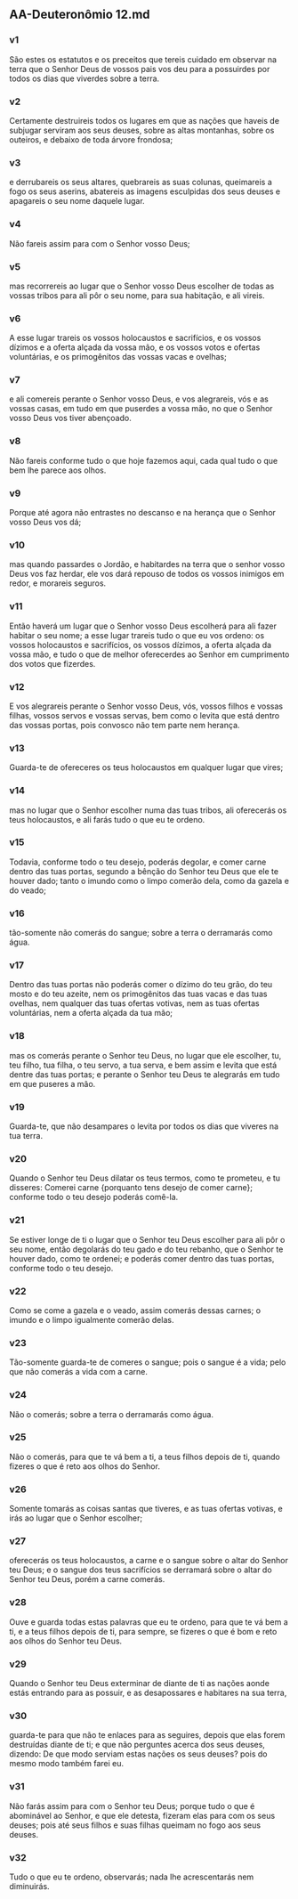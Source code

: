## AA-Deuteronômio 12.md
### v1
 São estes os estatutos e os preceitos que tereis cuidado em observar na terra que o Senhor Deus de vossos pais vos deu para a possuirdes por todos os dias que viverdes sobre a terra.
### v2
 Certamente destruireis todos os lugares em que as nações que haveis de subjugar serviram aos seus deuses, sobre as altas montanhas, sobre os outeiros, e debaixo de toda árvore frondosa;
### v3
 e derrubareis os seus altares, quebrareis as suas colunas, queimareis a fogo os seus aserins, abatereis as imagens esculpidas dos seus deuses e apagareis o seu nome daquele lugar.
### v4
 Não fareis assim para com o Senhor vosso Deus;
### v5
 mas recorrereis ao lugar que o Senhor vosso Deus escolher de todas as vossas tribos para ali pôr o seu nome, para sua habitação, e ali vireis.
### v6
 A esse lugar trareis os vossos holocaustos e sacrifícios, e os vossos dízimos e a oferta alçada da vossa mão, e os vossos votos e ofertas voluntárias, e os primogênitos das vossas vacas e ovelhas;
### v7
 e ali comereis perante o Senhor vosso Deus, e vos alegrareis, vós e as vossas casas, em tudo em que puserdes a vossa mão, no que o Senhor vosso Deus vos tiver abençoado.
### v8
 Não fareis conforme tudo o que hoje fazemos aqui, cada qual tudo o que bem lhe parece aos olhos.
### v9
 Porque até agora não entrastes no descanso e na herança que o Senhor vosso Deus vos dá;
### v10
 mas quando passardes o Jordão, e habitardes na terra que o senhor vosso Deus vos faz herdar, ele vos dará repouso de todos os vossos inimigos em redor, e morareis seguros.
### v11
 Então haverá um lugar que o Senhor vosso Deus escolherá para ali fazer habitar o seu nome; a esse lugar trareis tudo o que eu vos ordeno: os vossos holocaustos e sacrifícios, os vossos dízimos, a oferta alçada da vossa mão, e tudo o que de melhor oferecerdes ao Senhor em cumprimento dos votos que fizerdes.
### v12
 E vos alegrareis perante o Senhor vosso Deus, vós, vossos filhos e vossas filhas, vossos servos e vossas servas, bem como o levita que está dentro das vossas portas, pois convosco não tem parte nem herança.
### v13
 Guarda-te de ofereceres os teus holocaustos em qualquer lugar que vires;
### v14
 mas no lugar que o Senhor escolher numa das tuas tribos, ali oferecerás os teus holocaustos, e ali farás tudo o que eu te ordeno.
### v15
 Todavia, conforme todo o teu desejo, poderás degolar, e comer carne dentro das tuas portas, segundo a bênção do Senhor teu Deus que ele te houver dado; tanto o imundo como o limpo comerão dela, como da gazela e do veado;
### v16
 tão-somente não comerás do sangue; sobre a terra o derramarás como água.
### v17
 Dentro das tuas portas não poderás comer o dízimo do teu grão, do teu mosto e do teu azeite, nem os primogênitos das tuas vacas e das tuas ovelhas, nem qualquer das tuas ofertas votivas, nem as tuas ofertas voluntárias, nem a oferta alçada da tua mão;
### v18
 mas os comerás perante o Senhor teu Deus, no lugar que ele escolher, tu, teu filho, tua filha, o teu servo, a tua serva, e bem assim e levita que está dentre das tuas portas; e perante o Senhor teu Deus te alegrarás em tudo em que puseres a mão.
### v19
 Guarda-te, que não desampares o levita por todos os dias que viveres na tua terra.
### v20
 Quando o Senhor teu Deus dilatar os teus termos, como te prometeu, e tu disseres: Comerei carne {porquanto tens desejo de comer carne}; conforme todo o teu desejo poderás comê-la.
### v21
 Se estiver longe de ti o lugar que o Senhor teu Deus escolher para ali pôr o seu nome, então degolarás do teu gado e do teu rebanho, que o Senhor te houver dado, como te ordenei; e poderás comer dentro das tuas portas, conforme todo o teu desejo.
### v22
 Como se come a gazela e o veado, assim comerás dessas carnes; o imundo e o limpo igualmente comerão delas.
### v23
 Tão-somente guarda-te de comeres o sangue; pois o sangue é a vida; pelo que não comerás a vida com a carne.
### v24
 Não o comerás; sobre a terra o derramarás como água.
### v25
 Não o comerás, para que te vá bem a ti, a teus filhos depois de ti, quando fizeres o que é reto aos olhos do Senhor.
### v26
 Somente tomarás as coisas santas que tiveres, e as tuas ofertas votivas, e irás ao lugar que o Senhor escolher;
### v27
 oferecerás os teus holocaustos, a carne e o sangue sobre o altar do Senhor teu Deus; e o sangue dos teus sacrifícios se derramará sobre o altar do Senhor teu Deus, porém a carne comerás.
### v28
 Ouve e guarda todas estas palavras que eu te ordeno, para que te vá bem a ti, e a teus filhos depois de ti, para sempre, se fizeres o que é bom e reto aos olhos do Senhor teu Deus.
### v29
 Quando o Senhor teu Deus exterminar de diante de ti as nações aonde estás entrando para as possuir, e as desapossares e habitares na sua terra,
### v30
 guarda-te para que não te enlaces para as seguires, depois que elas forem destruídas diante de ti; e que não perguntes acerca dos seus deuses, dizendo: De que modo serviam estas nações os seus deuses? pois do mesmo modo também farei eu.
### v31
 Não farás assim para com o Senhor teu Deus; porque tudo o que é abominável ao Senhor, e que ele detesta, fizeram elas para com os seus deuses; pois até seus filhos e suas filhas queimam no fogo aos seus deuses.
### v32
 Tudo o que eu te ordeno, observarás; nada lhe acrescentarás nem diminuirás.
